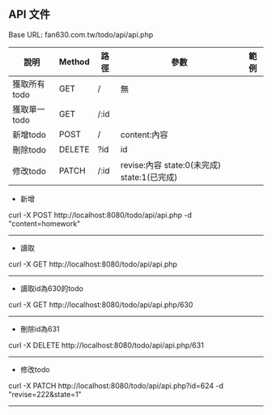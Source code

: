 ## API 文件

Base URL: fan630.com.tw/todo/api/api.php

| 說明     | Method | 路徑      | 參數                   | 範例             |
|--------|--------|------------|----------------------|----------------|
| 獲取所有todo | GET    | /     |   無         |      |
| 獲取單一todo | GET    | /:id  |                     |       
| 新增todo   | POST   | /     | content:內容 |               
| 刪除todo   | DELETE   | ?id     | id              
| 修改todo   | PATCH   | /:id     |  revise:內容 state:0(未完成) state:1(已完成) |               


- 新增  

curl -X POST  http://localhost:8080/todo/api/api.php -d "content=homework"

---
- 讀取  

curl -X GET http://localhost:8080/todo/api/api.php

---
- 讀取id為630的todo  

curl -X GET http://localhost:8080/todo/api/api.php/630

---
- 刪除id為631  

curl -X DELETE http://localhost:8080/todo/api/api.php/631

---

- 修改todo  

curl -X PATCH http://localhost:8080/todo/api/api.php?id=624 -d "revise=222&state=1" 

---